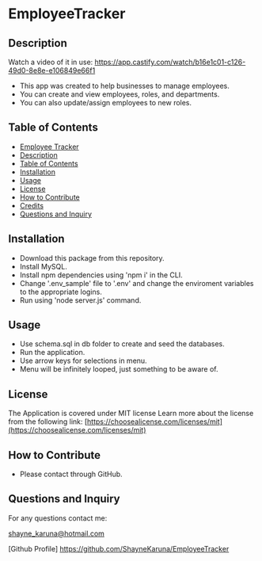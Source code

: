 # EmployeeTracker

## Description

Watch a video of it in use: https://app.castify.com/watch/b16e1c01-c126-49d0-8e8e-e106849e66f1

- This app was created to help businesses to manage employees.
- You can create and view employees, roles, and departments.
- You can also update/assign employees to new roles.



## Table of Contents

-   [Employee Tracker](#employee-management-system)
  - [Description](#description)
  - [Table of Contents](#table-of-contents)
  - [Installation](#installation)
  - [Usage](#usage)
  - [License](#license)
  - [How to Contribute](#how-to-contribute)
  - [Credits](#credits)
  - [Questions and Inquiry](#questions-and-inquiry)

  ## Installation

- Download this package from this repository.
- Install MySQL.
- Install npm dependencies using 'npm i' in the CLI.
- Change '.env_sample' file to '.env' and change the enviroment variables to the appropriate logins.
- Run using 'node server.js' command.

## Usage

- Use schema.sql in db folder to create and seed the databases.
- Run the application.
- Use arrow keys for selections in menu.
- Menu will be infinitely looped, just something to be aware of.

## License
The Application is covered under MIT license
Learn more about the license from the following link: [https://choosealicense.com/licenses/mit](https://choosealicense.com/licenses/mit)

## How to Contribute

- Please contact through GitHub.

## Questions and Inquiry

For any questions contact me:

shayne_karuna@hotmail.com

[Github Profile] https://github.com/ShayneKaruna/EmployeeTracker